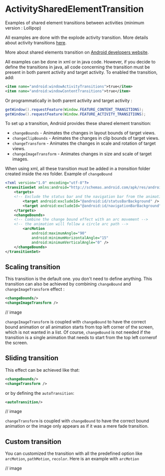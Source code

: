 # ActivitySharedElementTransition
Examples of shared element transitions between activities (minimum version : Lollipop)

All examples are done with the explode activity transition. More details about activity transitions [here](https://github.com/lcwgg/ActivityTransition).

More about shared elements transition on [Android developers website](https://developer.android.com/training/material/animations.html#Transitions).


All examples can be done in xml or in java code. However, if you decide to define the transitions in java, all code concerning the transition must be present in both parent activity and target activity. To enabled the transition, add:

```xml
<item name="android:windowActivityTransitions">true</item>
<item name="android:windowContentTransitions">true</item>
```
Or programmatically in both parent activity and target activity : 

```java
getWindow().requestFeature(Window.FEATURE_CONTENT_TRANSITIONS);
getWindow().requestFeature(Window.FEATURE_ACTIVITY_TRANSITIONS);
```

To set up a transition, Android provides these shared element transition:

* `changeBounds` - Animates the changes in layout bounds of target views.
* `changeClipBounds` - Animates the changes in clip bounds of target views.
* `changeTransform` - Animates the changes in scale and rotation of target views.
* `changeImageTransform` - Animates changes in size and scale of target images.

When using xml, all these transition must be added in a *transition* folder created inside the *res* folder.
Example of `changeBound`
```xml
<?xml version="1.0" encoding="utf-8"?>
<transitionSet xmlns:android="http://schemas.android.com/apk/res/android">
    <targets>
	<!-- Exclude the status bar and the navigation bar from the animation -->
        <target android:excludeId="@android:id/statusBarBackground" />
        <target android:excludeId="@android:id/navigationBarBackground" />
    </targets>
    <changeBounds>
	<!-- Combine the change bound effect with an arc movement -->
	<!-- the animation will follow a circle arc path -->
        <arcMotion
            android:maximumAngle="90"
            android:minimumHorizontalAngle="15"
            android:minimumVerticalAngle="0" />
    </changeBounds>
</transitionSet>
```

## Scaling transition
This transition is the default one. you don't need to define anything.
This transition can also be achieved by combining `changeBound` and `changeImageTransform` effect :
```xml
<changeBounds/>
<changeImageTransform />
```
// image

`changeImageTransform` is coupled with `changeBound` to have the correct bound animation or all animation starts from top left corner of the screen, which is not wanted in a list. Of course, `changeBound` is not needed if the transition is a single animation that needs to start from the top left cornerof the screen.

## Sliding transition
This effect can be achieved like that:
```xml
<changeBounds/>
<changeTransform />
```
or by defining the `autoTransition`:
```xml
<autoTransition/>
```
// image

`changeTransform` is coupled with `changeBound` to have the correct bound animation or the image only appears as if it was a mere fade transition. 

## Custom transition
You can customized the transition with all the predefined option like `arcMotion`, `pathMotion`, `recolor`.
Here is an example with `arcMotion`

// image

